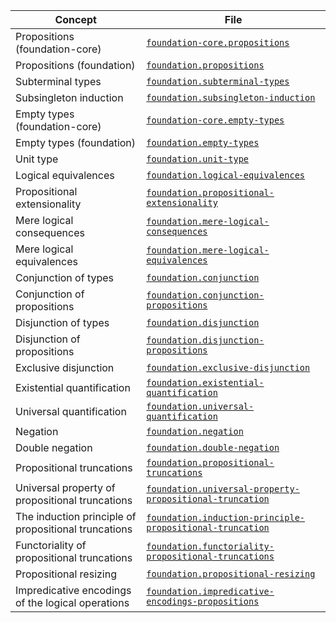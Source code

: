 | Concept                                              | File                                                                                                                    |
| ---------------------------------------------------- | ----------------------------------------------------------------------------------------------------------------------- |
| Propositions (foundation-core)                       | [`foundation-core.propositions`](foundation-core.propositions.md)                                                       |
| Propositions (foundation)                            | [`foundation.propositions`](foundation.propositions.md)                                                                 |
| Subterminal types                                    | [`foundation.subterminal-types`](foundation.subterminal-types.md)                                                       |
| Subsingleton induction                               | [`foundation.subsingleton-induction`](foundation.subsingleton-induction.md)                                             |
| Empty types (foundation-core)                        | [`foundation-core.empty-types`](foundation-core.empty-types.md)                                                         |
| Empty types (foundation)                             | [`foundation.empty-types`](foundation.empty-types.md)                                                                   |
| Unit type                                            | [`foundation.unit-type`](foundation.unit-type.md)                                                                       |
| Logical equivalences                                 | [`foundation.logical-equivalences`](foundation.logical-equivalences.md)                                                 |
| Propositional extensionality                         | [`foundation.propositional-extensionality`](foundation.propositional-extensionality.md)                                 |
| Mere logical consequences                            | [`foundation.mere-logical-consequences`](foundation.mere-logical-consequences.md)                                       |
| Mere logical equivalences                            | [`foundation.mere-logical-equivalences`](foundation.mere-logical-equivalences.md)                                       |
| Conjunction of types                                 | [`foundation.conjunction`](foundation.conjunction.md)                                                                   |
| Conjunction of propositions                          | [`foundation.conjunction-propositions`](foundation.conjunction-propositions.md)                                         |
| Disjunction of types                                 | [`foundation.disjunction`](foundation.disjunction.md)                                                                   |
| Disjunction of propositions                          | [`foundation.disjunction-propositions`](foundation.disjunction-propositions.md)                                         |
| Exclusive disjunction                                | [`foundation.exclusive-disjunction`](foundation.exclusive-disjunction.md)                                               |
| Existential quantification                           | [`foundation.existential-quantification`](foundation.existential-quantification.md)                                     |
| Universal quantification                             | [`foundation.universal-quantification`](foundation.universal-quantification.md)                                         |
| Negation                                             | [`foundation.negation`](foundation.negation.md)                                                                         |
| Double negation                                      | [`foundation.double-negation`](foundation.double-negation.md)                                                           |
| Propositional truncations                            | [`foundation.propositional-truncations`](foundation.propositional-truncations.md)                                       |
| Universal property of propositional truncations      | [`foundation.universal-property-propositional-truncation`](foundation.universal-property-propositional-truncation.md)   |
| The induction principle of propositional truncations | [`foundation.induction-principle-propositional-truncation`](foundation.induction-principle-propositional-truncation.md) |
| Functoriality of propositional truncations           | [`foundation.functoriality-propositional-truncations`](foundation.functoriality-propositional-truncation.md)            |
| Propositional resizing                               | [`foundation.propositional-resizing`](foundation.propositional-resizing.md)                                             |
| Impredicative encodings of the logical operations    | [`foundation.impredicative-encodings-propositions`](foundation.impredicative-encodings-propositions.md)                 |
